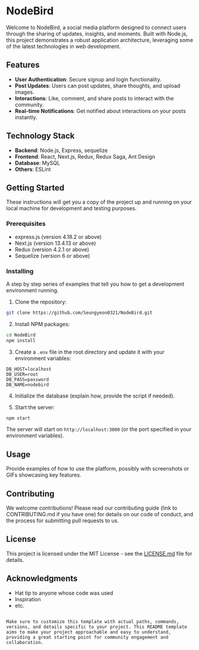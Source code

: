# NodeBird

Welcome to NodeBird, a social media platform designed to connect users through the sharing of updates, insights, and moments. Built with Node.js, this project demonstrates a robust application architecture, leveraging some of the latest technologies in web development.

## Features

- **User Authentication**: Secure signup and login functionality.
- **Post Updates**: Users can post updates, share thoughts, and upload images.
- **Interactions**: Like, comment, and share posts to interact with the community.
- **Real-time Notifications**: Get notified about interactions on your posts instantly.

## Technology Stack

- **Backend**: Node.js, Express, sequelize
- **Frontend**: React, Next.js, Redux, Redux Saga, Ant Design
- **Database**: MySQL
- **Others**: ESLint

## Getting Started

These instructions will get you a copy of the project up and running on your local machine for development and testing purposes.

### Prerequisites

- express.js (version 4.18.2 or above)
- Next.js (version 13.4.13 or above)
- Redux (version 4.2.1 or above)
- Sequelize (version 6 or above)

### Installing

A step by step series of examples that tell you how to get a development environment running.

1. Clone the repository:
```bash
git clone https://github.com/Seungyeon0321/NodeBird.git
```

2. Install NPM packages:
```bash
cd NodeBird
npm install
```

3. Create a `.env` file in the root directory and update it with your environment variables:
```plaintext
DB_HOST=localhost
DB_USER=root
DB_PASS=password
DB_NAME=nodebird
```

4. Initialize the database (explain how, provide the script if needed).

5. Start the server:
```bash
npm start
```
The server will start on `http://localhost:3000` (or the port specified in your environment variables).

## Usage

Provide examples of how to use the platform, possibly with screenshots or GIFs showcasing key features.

## Contributing

We welcome contributions! Please read our contributing guide (link to CONTRIBUTING.md if you have one) for details on our code of conduct, and the process for submitting pull requests to us.

## License

This project is licensed under the MIT License - see the [LICENSE.md](LICENSE) file for details.

## Acknowledgments

- Hat tip to anyone whose code was used
- Inspiration
- etc.
```

Make sure to customize this template with actual paths, commands, versions, and details specific to your project. This README template aims to make your project approachable and easy to understand, providing a great starting point for community engagement and collaboration.

